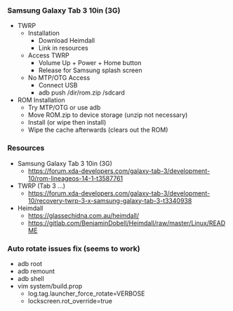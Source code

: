 ### Samsung Galaxy Tab 3 10in (3G)
- TWRP
    - Installation
        - Download Heimdall
        - Link in resources
    - Access TWRP
        - Volume Up + Power + Home button
        - Release for Samsung splash screen
    - No MTP/OTG Access
        - Connect USB
        - adb push /dir/rom.zip /sdcard
- ROM Installation
    - Try MTP/OTG or use adb
    - Move ROM.zip to device storage (unzip not necessary)
    - Install (or wipe then install)
    - Wipe the cache afterwards (clears out the ROM)

### Resources
- Samsung Galaxy Tab 3 10in (3G)
    - https://forum.xda-developers.com/galaxy-tab-3/development-10/rom-lineageos-14-1-t3587761
- TWRP (Tab 3 ...)
    - https://forum.xda-developers.com/galaxy-tab-3/development-10/recovery-twrp-3-x-samsung-galaxy-tab-3-t3340938
- Heimdall
    - https://glassechidna.com.au/heimdall/
    - https://gitlab.com/BenjaminDobell/Heimdall/raw/master/Linux/README

### Auto rotate issues fix (seems to work)
- adb root
- adb remount
- adb shell
- vim system/build.prop
    - log.tag.launcher_force_rotate=VERBOSE
    - lockscreen.rot_override=true
